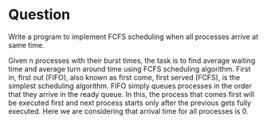 # Question
Write a program to implement FCFS scheduling when all processes arrive at same time.

Given n processes with their burst times, the task is to find average waiting time and average turn around time using FCFS scheduling algorithm.
First in, first out (FIFO), also known as first come, first served (FCFS), is the simplest scheduling algorithm. FIFO simply queues processes in the order that they arrive in the ready queue.
In this, the process that comes first will be executed first and next process starts only after the previous gets fully executed.
Here we are considering that arrival time for all processes is 0.



